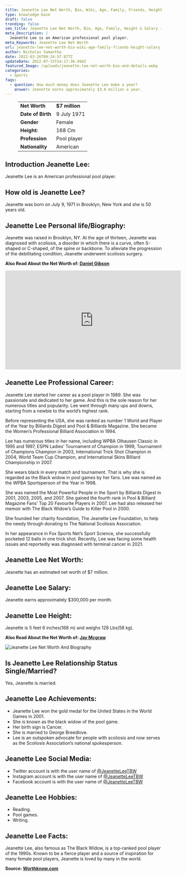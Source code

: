 ```yaml
---
title: Jeanette Lee Net Worth, Bio, Wiki, Age, Family, Friends, Height & Salary
type: knowledge-base
draft: false
trending: false
seo_title: Jeanette Lee Net Worth, Bio, Age, Family, Height & Salary - WorthKnow
meta_Description: |
  Jeanette Lee is an American professional pool player.
meta_Keywords: Jeanette Lee Net Worth
url: jeanette-lee-net-worth-bio-wiki-age-family-friends-height-salary
author: Nicholas Samantha
date: 2022-03-26T09:24:57.877Z
updateDate: 2022-07-15T14:17:36.494Z
featured_Image: /uploads/jeanette-lee-net-worth-bio-and-details.webp
categories:
  - Sports
faqs:
  - question: How much money does Jeanette Lee make a year?
    answer: Jeanette earns approximately $3.6 million a year.
---
```

<figure class="wp-block-table is-style-stripes">
  <table>
    <tbody>
      <tr>
        <td>
          <strong>Net Worth</strong>
        </td>
        <td>
          <strong>$7 million</strong>
        </td>
      </tr>
      <tr>
        <td>
          <strong>Date of Birth</strong>
        </td>
        <td>9 July 1971</td>
      </tr>
      <tr>
        <td>
          <strong>Gender</strong>
        </td>
        <td>Female</td>
      </tr>
      <tr>
        <td>
          <strong>Height:</strong>
        </td>
        <td>168 Cm</td>
      </tr>
      <tr>
        <td>
          <strong>Profession</strong>
        </td>
        <td>Pool player</td>
      </tr>
      <tr>
        <td>
          <strong>Nationality</strong>
        </td>
        <td>American</td>
      </tr>
    </tbody>
  </table>
</figure>

## **Introduction Jeanette Lee:**

Jeanette Lee is an American professional pool player.

## **How old is Jeanette Lee?**

Jeanette was born on July 9, 1971 in Brooklyn, New York and she is 50  years old.

## **Jeanette Lee Personal life/Biography:**

Jeanette was raised in Brooklyn, NY. At the age of thirteen, Jeanette was diagnosed with scoliosis, a disorder in which there is a curve, often S-shaped or C-shaped, of the spine or backbone. To alleviate the progression of the debilitating condition, Jeanette underwent scoliosis surgery.

**Also Read About the Net Worth of: <a href="https://worthknow.com/daniel-gibson-net-worth-bio-wiki-age-family-friends-height-salary/" target="_blank" rel="noopener">Daniel Gibson</a>**

<iframe width="560" height="315" src="https://www.youtube.com/embed/6YbCSvVvzOk" title="YouTube video player" frameborder="0" allow="accelerometer; autoplay; clipboard-write; encrypted-media; gyroscope; picture-in-picture" allowfullscreen></iframe>

## Jeanette Lee Professional Career:

Jeanette Lee started her career as a pool player in 1989. She was passionate and dedicated to her game. And this is the sole reason for her numerous titles and popularity. Lee went through many ups and downs, starting from a newbie to the world’s highest rank.

Before representing the USA, she was ranked as number 1 World and Player of the Year by Billiards Digest and Pool & Billiards Magazine. She became the Women’s Professional Billiard Association in 1994.

Lee has numerous titles in her name, including WPBA Olhausen Classic in 1995 and 1997, ESPN Ladies’ Tournament of Champion in 1999, Tournament of Champions Champion in 2003, International Trick Shot Champion in 2004, World Team Cup Champion, and International Skins Billiard Championship in 2007.

She wears black in every match and tournament. That is why she is regarded as the Black widow in pool games by her fans. Lee was named as the WPBA Sportsperson of the Year in 1998.

She was named the Most Powerful People in the Sport by Billiards Digest in 2001, 2003, 2005, and 2007. She gained the fourth rank in Pool & Billiard Magazine Fans’ Top 20 Favourite Players in 2007. Lee had also released her memoir with The Black Widow’s Guide to Killer Pool in 2000.

She founded her charity foundation, The Jeanette Lee Foundation, to help the needy through donating to The National Scoliosis Association.

In her appearance in Fox Sports Net’s Sport Science, she successfully pocketed 12 balls in one trick shot. Recently, Lee was facing some health issues and reportedly was diagnosed with terminal cancer in 2021.

## **Jeanette Lee Net Worth:**

Jeanette has an estimated net worth of $7 million.

## **Jeanette Lee Salary:**

Jeanette earns approximately $300,000 per month.

## **Jeanette Lee Height:**

Jeanette is 5 feet 6 inches(168 m) and weighs 128 Lbs(58 kg).

**Also Read About the Net Worth of: <a href="https://worthknow.com/jay-mcgraw-net-worth-bio-wiki-age-family-friends-height-salary/" target="_blank" rel="noopener">Jay Mcgraw</a>**

![Jeanette Lee Net Worth And Biography](/uploads/jeanette-lee-net-worth.webp)

## **Is Jeanette Lee Relationship Status Single/Married?**

Yes, Jeanette is married.

## **Jeanette Lee Achievements:**

* Jeanette Lee won the gold medal for the United States in the World Games in 2001.
* She is known as the black widow of the pool game.
* Her birth sign is Cancer.
* She is married to George Breedlove.
* Lee is an outspoken advocate for people with scoliosis and now serves as the Scoliosis Association’s national spokesperson.

## **Jeanette Lee Social Media:**

* Twitter account is with the user name of <a href="https://twitter.com/jeanetteleetbw" target="_blank" rel="nofollow" rel="noopener">@JeanetteLeeTBW</a>
* Instagram account is with the user name of <a href="https://www.instagram.com/jeanettelee/" target="_blank" rel="nofollow" rel="noopener">@JeanetteLeeTBW</a> 
* Facebook account is with the user name of <a href="https://www.facebook.com/jeanetteleetheblackwidow" target="_blank" rel="nofollow" rel="noopener">@JeanetteLeeTBW</a>

## **Jeanette Lee Hobbies:**

* Reading.
* Pool games.
* Writing.

## **Jeanette Lee Facts:**

Jeanette Lee, also famous as The Black Widow, is a top-ranked pool player of the 1990s. Known to be a fierce player and a source of inspiration for many female pool players, Jeanette is loved by many in the world.

**Source: <a href="https://worthknow.com/" target="_blank" rel="noopener">Worthknow.com</a>**